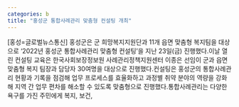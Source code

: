 ```yaml
---
categories: b
title: "홍성군 통합사례관리 맞춤형 컨설팅 개최"
---
```

[홍성=글로벌뉴스통신] 홍성군은 군 희망복지지원단과 11개 읍면 맞춤형 복지팀을 대상으로 ‘2022년 홍성군 통합사례관리 맞춤형 컨설팅’을 지난 23일(금) 진행했다.이날 열린 컨설팅 교육은 한국사회보장정보원 사례관리정책지원센터 이종은 선임이 군과 읍면 맞춤형 복지 팀장과 담당자 30여명을 대상으로 진행했다.컨설팅은 홍성군의 통합사례관리 현황과 기록을 점검해 업무 프로세스를 효율화하고 과정별 취약 분야의 역량을 강화해 지역 간 업무 편차를 해소할 수 있도록 맞춤형으로 진행했다.통합사례관리는 다양한 욕구를 가진 주민에게 복지, 보건,